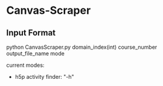 # Canvas-Scraper


## Input Format
python CanvasScraper.py domain_index(int) course_number output_file_name mode

current modes:
- h5p activity finder: "-h"